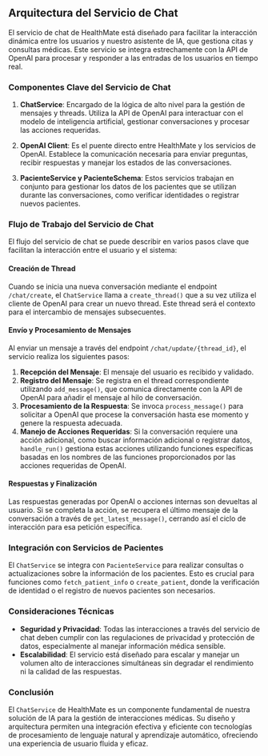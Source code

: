 ## Arquitectura del Servicio de Chat

El servicio de chat de HealthMate está diseñado para facilitar la interacción dinámica entre los usuarios y nuestro asistente de IA, que gestiona citas y consultas médicas. Este servicio se integra estrechamente con la API de OpenAI para procesar y responder a las entradas de los usuarios en tiempo real.

### Componentes Clave del Servicio de Chat

1. **ChatService**: Encargado de la lógica de alto nivel para la gestión de mensajes y threads. Utiliza la API de OpenAI para interactuar con el modelo de inteligencia artificial, gestionar conversaciones y procesar las acciones requeridas.

2. **OpenAI Client**: Es el puente directo entre HealthMate y los servicios de OpenAI. Establece la comunicación necesaria para enviar preguntas, recibir respuestas y manejar los estados de las conversaciones.

3. **PacienteService y PacienteSchema**: Estos servicios trabajan en conjunto para gestionar los datos de los pacientes que se utilizan durante las conversaciones, como verificar identidades o registrar nuevos pacientes.

### Flujo de Trabajo del Servicio de Chat

El flujo del servicio de chat se puede describir en varios pasos clave que facilitan la interacción entre el usuario y el sistema:

#### Creación de Thread

Cuando se inicia una nueva conversación mediante el endpoint `/chat/create`, el `ChatService` llama a `create_thread()` que a su vez utiliza el cliente de OpenAI para crear un nuevo thread. Este thread será el contexto para el intercambio de mensajes subsecuentes.

#### Envío y Procesamiento de Mensajes

Al enviar un mensaje a través del endpoint `/chat/update/{thread_id}`, el servicio realiza los siguientes pasos:

1. **Recepción del Mensaje**: El mensaje del usuario es recibido y validado.
2. **Registro del Mensaje**: Se registra en el thread correspondiente utilizando `add_message()`, que comunica directamente con la API de OpenAI para añadir el mensaje al hilo de conversación.
3. **Procesamiento de la Respuesta**: Se invoca `process_message()` para solicitar a OpenAI que procese la conversación hasta ese momento y genere la respuesta adecuada.
4. **Manejo de Acciones Requeridas**: Si la conversación requiere una acción adicional, como buscar información adicional o registrar datos, `handle_run()` gestiona estas acciones utilizando funciones específicas basadas en los nombres de las funciones proporcionados por las acciones requeridas de OpenAI.

#### Respuestas y Finalización

Las respuestas generadas por OpenAI o acciones internas son devueltas al usuario. Si se completa la acción, se recupera el último mensaje de la conversación a través de `get_latest_message()`, cerrando así el ciclo de interacción para esa petición específica.

### Integración con Servicios de Pacientes

El `ChatService` se integra con `PacienteService` para realizar consultas o actualizaciones sobre la información de los pacientes. Esto es crucial para funciones como `fetch_patient_info` o `create_patient`, donde la verificación de identidad o el registro de nuevos pacientes son necesarios.

### Consideraciones Técnicas

- **Seguridad y Privacidad**: Todas las interacciones a través del servicio de chat deben cumplir con las regulaciones de privacidad y protección de datos, especialmente al manejar información médica sensible.
- **Escalabilidad**: El servicio está diseñado para escalar y manejar un volumen alto de interacciones simultáneas sin degradar el rendimiento ni la calidad de las respuestas.

### Conclusión

El `ChatService` de HealthMate es un componente fundamental de nuestra solución de IA para la gestión de interacciones médicas. Su diseño y arquitectura permiten una integración efectiva y eficiente con tecnologías de procesamiento de lenguaje natural y aprendizaje automático, ofreciendo una experiencia de usuario fluida y eficaz.

